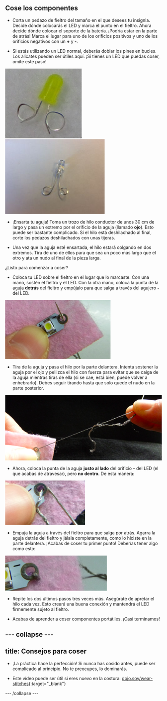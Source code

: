 ## Cose los componentes

+ Corta un pedazo de fieltro del tamaño en el que desees tu insignia. Decide dónde colocarás el LED y marca el punto en el fieltro. Ahora decide dónde colocar el soporte de la batería. ¡Podría estar en la parte de atrás! Marca el lugar para uno de los orificios positivos y uno de los orificios negativos con un **+** y **-**.

+ Si estás utilizando un LED normal, deberás doblar los pines en bucles. Los alicates pueden ser útiles aquí. ¡Si tienes un LED que puedas coser, omite este paso!

![](images/led_loops1.png) 
![](images/LED_loops2.JPG)

+ ¡Ensarta tu aguja! Toma un trozo de hilo conductor de unos 30 cm de largo y pasa un extremo por el orificio de la aguja (llamado **ojo**). Esto puede ser bastante complicado. Si el hilo está deshilachado al final, corte los pedazos deshilachados con unas tijeras.

+ Una vez que la aguja esté ensartada, el hilo estará colgando en dos extremos. Tira de uno de ellos para que sea un poco más largo que el otro y ata un nudo al final de la pieza larga.

¿Listo para comenzar a coser?

+ Coloca tu LED sobre el fieltro en el lugar que lo marcaste. Con una mano, sostén el fieltro y el LED. Con la otra mano, coloca la punta de la aguja **detrás** del fieltro y empújalo para que salga a través del agujero **-** del LED.

![](images/needle_through_LED.png)

+ Tira de la aguja y pasa el hilo por la parte delantera. Intenta sostener la aguja por el ojo y pellizca el hilo con fuerza para evitar que se caiga de la aguja mientras tiras de ella (si se cae, está bien, puede volver a enhebrarlo). Debes seguir tirando hasta que solo quede el nudo en la parte posterior.

![](images/pull_thread_through.png)

+ Ahora, coloca la punta de la aguja **justo al lado** del orificio **-** del LED (el que acabas de atravesar), pero **no dentro**. De esta manera:

![](images/needle_next_to_LED.png)

+ Empuja la aguja a través del fieltro para que salga por atrás. Agarra la aguja detrás del fieltro y jálala completamente, como lo hiciste en la parte delantera. ¡Acabas de coser tu primer punto! Deberías tener algo como esto:

![](images/first_stitch.png)

+ Repite los dos últimos pasos tres veces más. Asegúrate de apretar el hilo cada vez. Esto creará una buena conexión y mantendrá el LED firmemente sujeto al fieltro.

+ Acabas de aprender a coser componentes portátiles. ¡Casi terminamos!

--- collapse ---
---
title: Consejos para coser
---

+ ¡La práctica hace la perfección! Si nunca has cosido antes, puede ser complicado al principio. No te preocupes, lo dominarás.

+ Este vídeo puede ser útil si eres nuevo en la costura: [dojo.soy/wear-stitches](http://dojo.soy/wear-stitches){:target="_blank"}

--- /collapse ---
